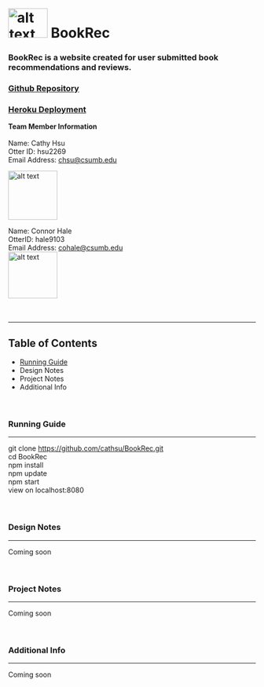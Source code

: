 # <img src="https://raw.githubusercontent.com/cathsu/BookRec/master/public/img/icon.png" alt="alt text" width="80" height="60"> BookRec 
  
### BookRec is a website created for user submitted book recommendations and reviews.
### [Github Repository](https://github.com/cathsu/BookRec)
### [Heroku Deployment]()
**Team Member Information**  <br><br>
Name: Cathy Hsu    
Otter ID: hsu2269   
Email Address: chsu@csumb.edu

<img src="https://avatars1.githubusercontent.com/u/45910556?s=400&u=9153a8a4be63a1f5619a6f382efa20421557c4ab&v=4" alt="alt text" width="100" height="100">
<br>

Name: Connor Hale  
OtterID: hale9103  
Email Address: cohale@csumb.edu  
<img src="https://i.imgur.com/N5UN0u9.jpg" alt="alt text" width="100" height="95">
<br><br><br>

-----
## Table of Contents
* [Running Guide](#running-guide)
* Design Notes
* Project Notes
* Additional Info
<br><br><br>

### Running Guide
-----
git clone https://github.com/cathsu/BookRec.git  
cd BookRec  
npm install  
npm update  
npm start  
view on localhost:8080
<br><br><br>

### Design Notes
-----
Coming soon
<br><br><br>

### Project Notes
-----
Coming soon
<br><br><br>
### Additional Info
-----
Coming soon
